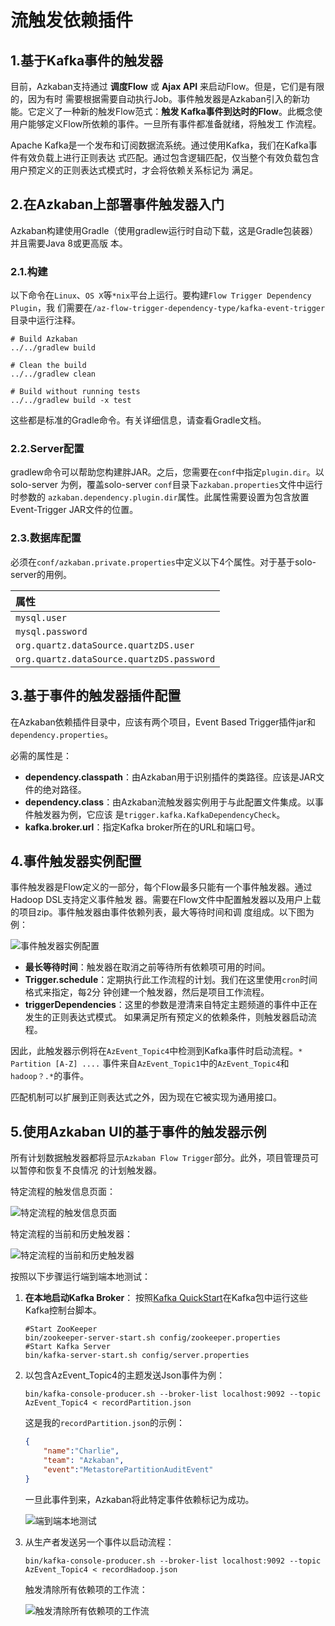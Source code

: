 流触发依赖插件
================================================================================
## 1.基于Kafka事件的触发器
目前，Azkaban支持通过 **调度Flow** 或 **Ajax API** 来启动Flow。但是，它们是有限的，因为有时
需要根据需要自动执行Job。事件触发器是Azkaban引入的新功能。它定义了一种新的触发Flow范式：**触发
Kafka事件到达时的Flow**。此概念使用户能够定义Flow所依赖的事件。一旦所有事件都准备就绪，将触发工
作流程。

Apache Kafka是一个发布和订阅数据流系统。通过使用Kafka，我们在Kafka事件有效负载上进行正则表达
式匹配。通过包含逻辑匹配，仅当整个有效负载包含用户预定义的正则表达式模式时，才会将依赖关系标记为
满足。

## 2.在Azkaban上部署事件触发器入门
Azkaban构建使用Gradle（使用gradlew运行时自动下载，这是Gradle包装器）并且需要Java 8或更高版
本。

### 2.1.构建
以下命令在`Linux`、`OS X`等`*nix`平台上运行。要构建`Flow Trigger Dependency Plugin`，我
们需要在`/az-flow-trigger-dependency-type/kafka-event-trigger`目录中运行注释。
```shell
# Build Azkaban
../../gradlew build

# Clean the build
../../gradlew clean

# Build without running tests
../../gradlew build -x test
```
这些都是标准的Gradle命令。有关详细信息，请查看Gradle文档。

### 2.2.Server配置
gradlew命令可以帮助您构建胖JAR。之后，您需要在`conf`中指定`plugin.dir`。以solo-server
为例，覆盖solo-server `conf`目录下`azkaban.properties`文件中运行时参数的
`azkaban.dependency.plugin.dir`属性。此属性需要设置为包含放置Event-Trigger JAR文件的位置。

### 2.3.数据库配置
必须在`conf/azkaban.private.properties`中定义以下4个属性。对于基于solo-server的用例。

| 属性 |
|:----- |
| `mysql.user` |
| `mysql.password` |
| `org.quartz.dataSource.quartzDS.user` |
| `org.quartz.dataSource.quartzDS.password` |

## 3.基于事件的触发器插件配置
在Azkaban依赖插件目录中，应该有两个项目，Event Based Trigger插件jar和
`dependency.properties`。

必需的属性是：
+ **dependency.classpath**：由Azkaban用于识别插件的类路径。应该是JAR文件的绝对路径。
+ **dependency.class**：由Azkaban流触发器实例用于与此配置文件集成。以事件触发器为例，它应该
是`trigger.kafka.KafkaDependencyCheck`。
+ **kafka.broker.url**：指定Kafka broker所在的URL和端口号。

## 4.事件触发器实例配置
事件触发器是Flow定义的一部分，每个Flow最多只能有一个事件触发器。通过Hadoop DSL支持定义事件触发
器。需要在Flow文件中配置触发器以及用户上载的项目zip。事件触发器由事件依赖列表，最大等待时间和调
度组成。以下图为例：

![事件触发器实例配置](img/29.png)

+ **最长等待时间**：触发器在取消之前等待所有依赖项可用的时间。
+ **Trigger.schedule**：定期执行此工作流程的计划。我们在这里使用`cron`时间格式来指定，每2分
钟创建一个触发器，然后是项目工作流程。
+ **triggerDependencies**：这里的参数是澄清来自特定主题频道的事件中正在发生的正则表达式模式。
如果满足所有预定义的依赖条件，则触发器启动流程。

因此，此触发器示例将在`AzEvent_Topic4`中检测到Kafka事件时启动流程。`* Partition [A-Z] ....`
事件来自`AzEvent_Topic1`中的`AzEvent_Topic4`和`hadoop？.*`的事件。

匹配机制可以扩展到正则表达式之外，因为现在它被实现为通用接口。

## 5.使用Azkaban UI的基于事件的触发器示例
所有计划数据触发器都将显示`Azkaban Flow Trigger`部分。此外，项目管理员可以暂停和恢复不良情况
的计划触发器。

特定流程的触发信息页面：

![特定流程的触发信息页面](img/30.png)

特定流程的当前和历史触发器：

![特定流程的当前和历史触发器](img/31.png)

按照以下步骤运行端到端本地测试：
1. **在本地启动Kafka Broker**：
    按照[Kafka QuickStart](https://kafka.apache.org/quickstart/)在Kafka包中运行这些
    Kafka控制台脚本。
    ```shell
    #Start ZooKeeper
    bin/zookeeper-server-start.sh config/zookeeper.properties
    #Start Kafka Server
    bin/kafka-server-start.sh config/server.properties
    ```
2. 以包含AzEvent_Topic4的主题发送Json事件为例：
    ```shell
    bin/kafka-console-producer.sh --broker-list localhost:9092 --topic AzEvent_Topic4 < recordPartition.json
    ```
    这是我的`recordPartition.json`的示例：
    ```json
    {
        "name":"Charlie",
        "team": "Azkaban",
        "event":"MetastorePartitionAuditEvent"
    }
    ```
    一旦此事件到来，Azkaban将此特定事件依赖标记为成功。

    ![端到端本地测试](img/32.png)

3. 从生产者发送另一个事件以启动流程：
    ```shell
    bin/kafka-console-producer.sh --broker-list localhost:9092 --topic AzEvent_Topic4 < recordHadoop.json
    ```
    触发清除所有依赖项的工作流：
    
    ![触发清除所有依赖项的工作流](img/33.png)